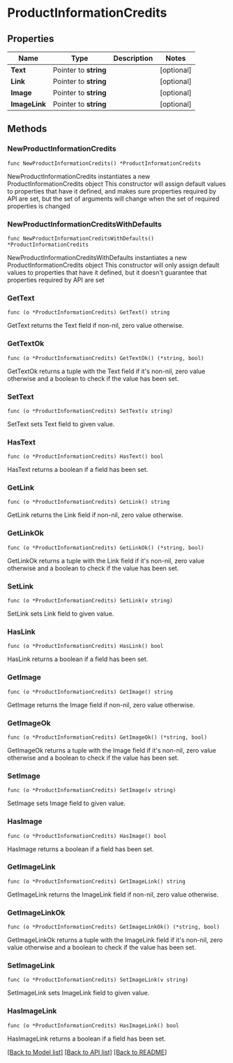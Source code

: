 # ProductInformationCredits

## Properties

Name | Type | Description | Notes
------------ | ------------- | ------------- | -------------
**Text** | Pointer to **string** |  | [optional] 
**Link** | Pointer to **string** |  | [optional] 
**Image** | Pointer to **string** |  | [optional] 
**ImageLink** | Pointer to **string** |  | [optional] 

## Methods

### NewProductInformationCredits

`func NewProductInformationCredits() *ProductInformationCredits`

NewProductInformationCredits instantiates a new ProductInformationCredits object
This constructor will assign default values to properties that have it defined,
and makes sure properties required by API are set, but the set of arguments
will change when the set of required properties is changed

### NewProductInformationCreditsWithDefaults

`func NewProductInformationCreditsWithDefaults() *ProductInformationCredits`

NewProductInformationCreditsWithDefaults instantiates a new ProductInformationCredits object
This constructor will only assign default values to properties that have it defined,
but it doesn't guarantee that properties required by API are set

### GetText

`func (o *ProductInformationCredits) GetText() string`

GetText returns the Text field if non-nil, zero value otherwise.

### GetTextOk

`func (o *ProductInformationCredits) GetTextOk() (*string, bool)`

GetTextOk returns a tuple with the Text field if it's non-nil, zero value otherwise
and a boolean to check if the value has been set.

### SetText

`func (o *ProductInformationCredits) SetText(v string)`

SetText sets Text field to given value.

### HasText

`func (o *ProductInformationCredits) HasText() bool`

HasText returns a boolean if a field has been set.

### GetLink

`func (o *ProductInformationCredits) GetLink() string`

GetLink returns the Link field if non-nil, zero value otherwise.

### GetLinkOk

`func (o *ProductInformationCredits) GetLinkOk() (*string, bool)`

GetLinkOk returns a tuple with the Link field if it's non-nil, zero value otherwise
and a boolean to check if the value has been set.

### SetLink

`func (o *ProductInformationCredits) SetLink(v string)`

SetLink sets Link field to given value.

### HasLink

`func (o *ProductInformationCredits) HasLink() bool`

HasLink returns a boolean if a field has been set.

### GetImage

`func (o *ProductInformationCredits) GetImage() string`

GetImage returns the Image field if non-nil, zero value otherwise.

### GetImageOk

`func (o *ProductInformationCredits) GetImageOk() (*string, bool)`

GetImageOk returns a tuple with the Image field if it's non-nil, zero value otherwise
and a boolean to check if the value has been set.

### SetImage

`func (o *ProductInformationCredits) SetImage(v string)`

SetImage sets Image field to given value.

### HasImage

`func (o *ProductInformationCredits) HasImage() bool`

HasImage returns a boolean if a field has been set.

### GetImageLink

`func (o *ProductInformationCredits) GetImageLink() string`

GetImageLink returns the ImageLink field if non-nil, zero value otherwise.

### GetImageLinkOk

`func (o *ProductInformationCredits) GetImageLinkOk() (*string, bool)`

GetImageLinkOk returns a tuple with the ImageLink field if it's non-nil, zero value otherwise
and a boolean to check if the value has been set.

### SetImageLink

`func (o *ProductInformationCredits) SetImageLink(v string)`

SetImageLink sets ImageLink field to given value.

### HasImageLink

`func (o *ProductInformationCredits) HasImageLink() bool`

HasImageLink returns a boolean if a field has been set.


[[Back to Model list]](../README.md#documentation-for-models) [[Back to API list]](../README.md#documentation-for-api-endpoints) [[Back to README]](../README.md)


